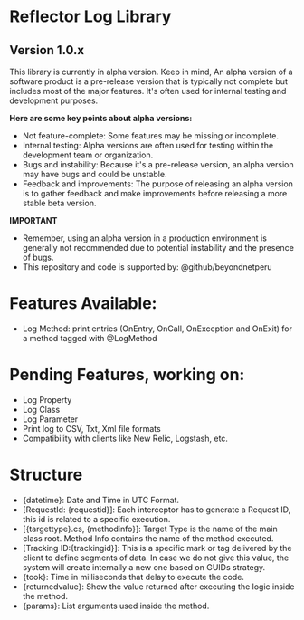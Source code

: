 # Reflector Log Library

## Version 1.0.x

This library is currently in alpha version. Keep in mind, An alpha version of a software product is a pre-release version that is typically not complete but includes most of the major features. It's often used for internal testing and development purposes.

**Here are some key points about alpha versions:**

- Not feature-complete: Some features may be missing or incomplete.
- Internal testing: Alpha versions are often used for testing within the development team or organization.
- Bugs and instability: Because it's a pre-release version, an alpha version may have bugs and could be unstable.
- Feedback and improvements: The purpose of releasing an alpha version is to gather feedback and make improvements before releasing a more stable beta version.

**IMPORTANT**

- Remember, using an alpha version in a production environment is generally not recommended due to potential instability and the presence of bugs.
- This repository and code is supported by: @github/beyondnetperu

# Features Available:

- Log Method: print entries (OnEntry, OnCall, OnException and OnExit) for a method tagged with @LogMethod

# Pending Features, working on:

- Log Property
- Log Class
- Log Parameter
- Print log to CSV, Txt, Xml file formats
- Compatibility with clients like New Relic, Logstash, etc.

# Structure

- {datetime}: Date and Time in UTC Format.
- [RequestId: {requestid}]: Each interceptor has to generate a Request ID, this id is related to a specific execution.
- [{targettype}.cs, {methodinfo}]: Target Type is the name of the main class root. Method Info contains the name of the method executed.
- [Tracking ID:{trackingid}]: This is a specific mark or tag delivered by the client to define segments of data. In case we do not give this value, the system will create internally a new one based on GUIDs strategy.
- {took}: Time in milliseconds that delay to execute the code.
- {returnedvalue}: Show the value returned after executing the logic inside the method.
- {params}: List arguments used inside the method.
